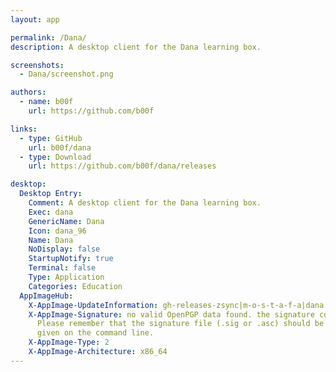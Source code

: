 ```yaml
---
layout: app

permalink: /Dana/
description: A desktop client for the Dana learning box.

screenshots:
  - Dana/screenshot.png

authors:
  - name: b00f
    url: https://github.com/b00f

links:
  - type: GitHub
    url: b00f/dana
  - type: Download
    url: https://github.com/b00f/dana/releases

desktop:
  Desktop Entry:
    Comment: A desktop client for the Dana learning box.
    Exec: dana
    GenericName: Dana
    Icon: dana_96
    Name: Dana
    NoDisplay: false
    StartupNotify: true
    Terminal: false
    Type: Application
    Categories: Education
  AppImageHub:
    X-AppImage-UpdateInformation: gh-releases-zsync|m-o-s-t-a-f-a|dana|latest|Dana*-x86_64.AppImage.zsync
    X-AppImage-Signature: no valid OpenPGP data found. the signature could not be verified.
      Please remember that the signature file (.sig or .asc) should be the first file
      given on the command line.
    X-AppImage-Type: 2
    X-AppImage-Architecture: x86_64
---
```

